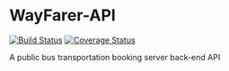 # WayFarer-API

[![Build Status](https://travis-ci.org/Ucheduk/WayFarer-API.svg?branch=ch-refactor-jwt-payload-167244504)](https://travis-ci.org/Ucheduk/WayFarer-API)
[![Coverage Status](https://coveralls.io/repos/github/Ucheduk/WayFarer-API/badge.svg?branch=ch-refactor-jwt-payload-167244504)](https://coveralls.io/github/Ucheduk/WayFarer-API?branch=ch-refactor-jwt-payload-167244504)

A public bus transportation booking server back-end API
